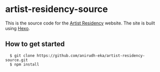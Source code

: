 # artist-residency-source

This is the source code for the [Artist Residency]() website. The site is built using [Hexo](https://hexo.io/).

## How to get started

```
  $ git clone https://github.com/anirudh-eka/artist-residency-source.git
  $ npm install
```